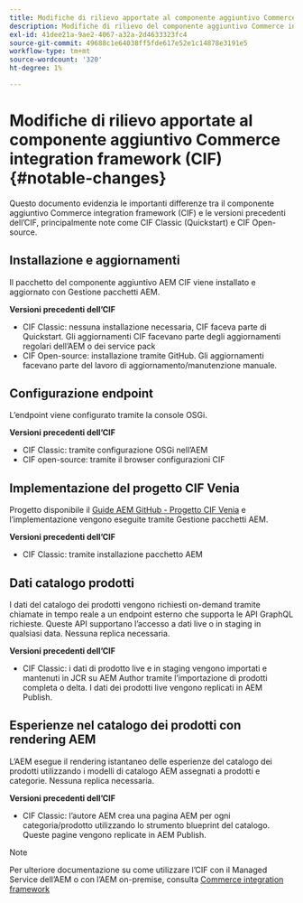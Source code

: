 ```yaml
---
title: Modifiche di rilievo apportate al componente aggiuntivo Commerce integration framework (CIF)
description: Modifiche di rilievo del componente aggiuntivo Commerce integration framework (CIF) rispetto alle versioni precedenti dell’CIF.
exl-id: 41dee21a-9ae2-4067-a32a-2d4633323fc4
source-git-commit: 49688c1e64038ff5fde617e52e1c14878e3191e5
workflow-type: tm+mt
source-wordcount: '320'
ht-degree: 1%

---
```


# Modifiche di rilievo apportate al componente aggiuntivo Commerce integration framework (CIF){#notable-changes}

Questo documento evidenzia le importanti differenze tra il componente aggiuntivo Commerce integration framework (CIF) e le versioni precedenti dell’CIF, principalmente note come CIF Classic (Quickstart) e CIF Open-source.

## Installazione e aggiornamenti

Il pacchetto del componente aggiuntivo AEM CIF viene installato e aggiornato con Gestione pacchetti AEM.

**Versioni precedenti dell’CIF**

* CIF Classic: nessuna installazione necessaria, CIF faceva parte di Quickstart. Gli aggiornamenti CIF facevano parte degli aggiornamenti regolari dell’AEM o dei service pack
* CIF Open-source: installazione tramite GitHub. Gli aggiornamenti facevano parte del lavoro di aggiornamento/manutenzione manuale.

## Configurazione endpoint

L’endpoint viene configurato tramite la console OSGi.

**Versioni precedenti dell’CIF**

* CIF Classic: tramite configurazione OSGi nell’AEM
* CIF open-source: tramite il browser configurazioni CIF

## Implementazione del progetto CIF Venia

Progetto disponibile il [Guide AEM GitHub - Progetto CIF Venia](https://github.com/adobe/aem-cif-guides-venia) e l’implementazione vengono eseguite tramite Gestione pacchetti AEM.

**Versioni precedenti dell’CIF**

* CIF Classic: tramite installazione pacchetto AEM

## Dati catalogo prodotti

I dati del catalogo dei prodotti vengono richiesti on-demand tramite chiamate in tempo reale a un endpoint esterno che supporta le API GraphQL richieste. Queste API supportano l’accesso a dati live o in staging in qualsiasi data. Nessuna replica necessaria.

**Versioni precedenti dell’CIF**

* CIF Classic: i dati di prodotto live e in staging vengono importati e mantenuti in JCR su AEM Author tramite l’importazione di prodotti completa o delta. I dati dei prodotti live vengono replicati in AEM Publish.

## Esperienze nel catalogo dei prodotti con rendering AEM

L’AEM esegue il rendering istantaneo delle esperienze del catalogo dei prodotti utilizzando i modelli di catalogo AEM assegnati a prodotti e categorie. Nessuna replica necessaria.

**Versioni precedenti dell’CIF**

* CIF Classic: l’autore AEM crea una pagina AEM per ogni categoria/prodotto utilizzando lo strumento blueprint del catalogo. Queste pagine vengono replicate in AEM Publish.

>[!NOTE]
>
>Per ulteriore documentazione su come utilizzare l’CIF con il Managed Service dell’AEM o con l’AEM on-premise, consulta [Commerce integration framework](https://www.adobe.io/apis/experiencecloud/commerce-integration-framework/getting-started.html)
